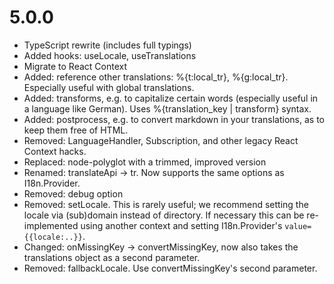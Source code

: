 # 5.0.0

- TypeScript rewrite (includes full typings)
- Added hooks: useLocale, useTranslations
- Migrate to React Context
- Added: reference other translations: %{t:local_tr}, %{g:local_tr}. Especially useful with global translations.
- Added: transforms, e.g. to capitalize certain words (especially useful in a language like German). Uses %{translation_key | transform} syntax.
- Added: postprocess, e.g. to convert markdown in your translations, as to keep them free of HTML.
- Removed: LanguageHandler, Subscription, and other legacy React Context hacks.
- Replaced: node-polyglot with a trimmed, improved version
- Renamed: translateApi -> tr. Now supports the same options as I18n.Provider.
- Removed: debug option
- Removed: setLocale. This is rarely useful; we recommend setting the locale via (sub)domain instead of directory. If necessary this can be re-implemented using another context and setting I18n.Provider's `value={{locale:..}}`.
- Changed: onMissingKey -> convertMissingKey, now also takes the translations object as a second parameter.
- Removed: fallbackLocale. Use convertMissingKey's second parameter.
